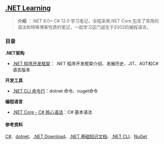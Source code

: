 ## [.NET Learning](#)
> **介绍** ：.NET 8.0+ C# 12.0 学习笔记，全程采用.NET Core,包含了常用的语法和特殊博客性质的笔记，一起学习这门诞生于2002的编程语言。


### 目录
**.NET架构**
- [.NET 程序开发框架](docs/dotnet)： .NET 程序开发框架介绍、发展历史、JIT、AOT和C#语言版本

**开发工具**
- [.NET CLI 命令行](docs/dotnet-cli)：dotnet 命令、nuget命令

**编程语言**
- [.NET Core - C# 核心语法](docs/csharp)：C# 基本语法


#### 参考资料
[C#](https://learn.microsoft.com/zh-cn/dotnet/csharp)、[dotnet](https://dotnet.microsoft.com/zh-cn/)、[.NET Download](https://dotnet.microsoft.com/zh-cn/download/dotnet)、[.NET 基础知识文档](https://learn.microsoft.com/zh-cn/dotnet/fundamentals/)、[.NET CLI](https://learn.microsoft.com/zh-cn/dotnet/core/tools/)、[NuGet](https://learn.microsoft.com/zh-cn/nuget/what-is-nuget)
